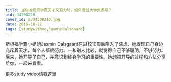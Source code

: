 ```yaml
---
title: 当你发现同学既天才又努力时，如何度过大学焦虑期？
aid: 34208210
cover_id: av34208210.jpg
date: 2018-10-22
tags: [studywithme,JasminDalsgaard]
---
```

斯坦福学霸小姐姐Jasmin Dalsgaard在进校10周后陷入了焦虑，她发现自己身边充斥着天才，每个人都很努力。一和别人比较，就觉得自己不够聪明，不够努力。后来，她开导了自己，并意识到终身学习的重要性。她想把开导的过程和方法分享给你，一起来看看。

更多study video请戳[这里](https://wblearn.github.io/study-video/)